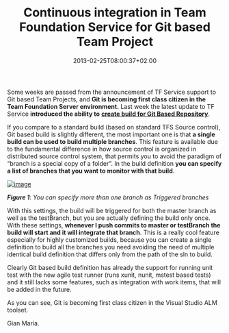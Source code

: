 ﻿---
title: "Continuous integration in Team Foundation Service for Git based Team Project"
description: ""
date: 2013-02-25T08:00:37+02:00
draft: false
tags: [Git]
categories: [Visual Studio ALM]
---
Some weeks are passed from the announcement of TF Service support to Git based Team Projects, and  **Git is becoming first class citizen in the Team Foundation Server environment.** Last week the latest update to TF Service **introduced the ability to** [**create build for Git Based Repository**](http://blogs.msdn.com/b/visualstudioalm/archive/2013/02/12/run-ci-builds-in-your-git-team-project.aspx).

If you compare to a standard build (based on standard TFS Source control), Git based build is slightly different, the most important one is that **a single build can be used to build multiple branches**. This feature is available due to the fundamental difference in how source control is organized in distributed source control system, that permits you to avoid the paradigm of “branch is a special copy of a folder”. In the build definition  **you can specify a list of branches that you want to monitor with that build**.

[![image](http://www.codewrecks.com/blog/wp-content/uploads/2013/02/image_thumb9.png "image")](http://www.codewrecks.com/blog/wp-content/uploads/2013/02/image9.png)

 ***Figure 1***: *You can specify more than one branch as Triggered branches*

With this settings, the build will be triggered for both the master branch as well as the testBranch, but you are actually defining the build only once. With these settings,  **whenever I push commits to master or testBranch the build will start and it will integrate that branch**. This is a really cool feature especially for highly customized builds, because you can create a single definition to build all the branches you need avoiding the need of multiple identical build definition that differs only from the path of the sln to build.

Clearly Git based build definition has already the support for running unit test with the new agile test runner (runs xunit, nunit, mstest based tests) and it still lacks some features, such as integration with work items, that will be added in the future.

As you can see, Git is becoming first class citizen in the Visual Studio ALM toolset.

Gian Maria.
